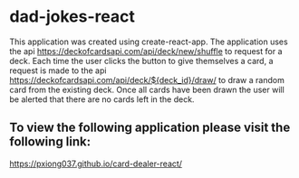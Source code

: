 # dad-jokes-react
This application was created using create-react-app. The application uses the api https://deckofcardsapi.com/api/deck/new/shuffle to request for a deck. Each time the user clicks the button to give themselves a card, a request is made to the api https://deckofcardsapi.com/api/deck/${deck_id}/draw/ to draw a random card from the existing deck. Once all cards have been drawn the user will be alerted that there are no cards left in the deck.

## To view the following application please visit the following link: 

https://pxiong037.github.io/card-dealer-react/